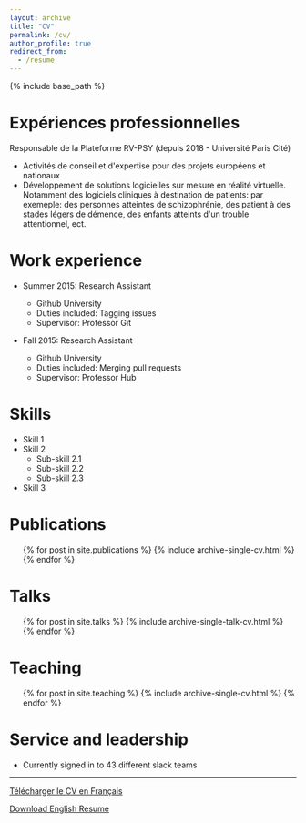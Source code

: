 ```yaml
---
layout: archive
title: "CV"
permalink: /cv/
author_profile: true
redirect_from:
  - /resume
---
```


{% include base_path %}

Expériences professionnelles
======
 Responsable de la Plateforme RV-PSY (depuis 2018 - Université Paris Cité)
 
  * Activités de conseil et d'expertise pour des projets européens et nationaux
  * Développement de solutions logicielles sur mesure en réalité virtuelle.
 Notamment des logiciels cliniques à destination de patients: par exemeple:  des personnes atteintes de schizophrénie, des patient à des stades légers de démence, des enfants atteints d'un trouble attentionnel, ect.

Work experience
======
* Summer 2015: Research Assistant
  * Github University
  * Duties included: Tagging issues
  * Supervisor: Professor Git

* Fall 2015: Research Assistant
  * Github University
  * Duties included: Merging pull requests
  * Supervisor: Professor Hub
  
Skills
======
* Skill 1
* Skill 2
  * Sub-skill 2.1
  * Sub-skill 2.2
  * Sub-skill 2.3
* Skill 3

Publications
======
  <ul>{% for post in site.publications %}
    {% include archive-single-cv.html %}
  {% endfor %}</ul>
  
Talks
======
  <ul>{% for post in site.talks %}
    {% include archive-single-talk-cv.html %}
  {% endfor %}</ul>
  
Teaching
======
  <ul>{% for post in site.teaching %}
    {% include archive-single-cv.html %}
  {% endfor %}</ul>
  
Service and leadership
======
* Currently signed in to 43 different slack teams

---

[Télécharger le CV en Français](https://alexandregastonbellegarde.github.io/files/CV_French.pdf)

[Download English Resume](https://alexandregastonbellegarde.github.io/files/CV_English.pdf)

